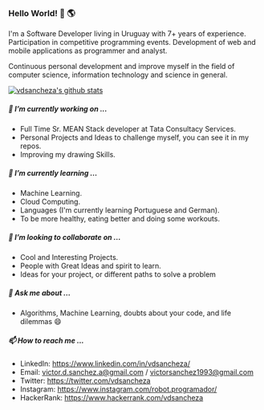 ### Hello World! 👋 :earth_americas:

I'm a Software Developer living in Uruguay with 7+ years of experience. Participation in competitive programming events. Development of web and mobile applications as programmer and analyst.

Continuous personal development and improve myself in the field of computer science, information technology and science in general.

<!--
**vdsancheza/vdsancheza** is a ✨ _special_ ✨ repository because its `README.md` (this file) appears on your GitHub profile.

Here are some ideas to get you started:

- 🔭 I’m currently working on ...
- 🌱 I’m currently learning ...
- 👯 I’m looking to collaborate on ...
- 🤔 I’m looking for help with ...
- 💬 Ask me about ...
- 📫 How to reach me: ...
- 😄 Pronouns: ...
- ⚡ Fun fact: ...
-->
[![vdsancheza's github stats](https://github-readme-stats.vercel.app/api?username=vdsancheza&show_icons=true&count_private=true)](https://github.com/anuraghazra/github-readme-stats)

##### 🔭 I’m currently working on ...

- Full Time Sr. MEAN Stack developer at Tata Consultacy Services.
- Personal Projects and Ideas to challenge myself, you can see it in my repos.
- Improving my drawing Skills. 

##### 🌱 I’m currently learning ...

- Machine Learning.
- Cloud Computing.
- Languages (I'm currently learning Portuguese and German).
- To be more healthy, eating better and doing some workouts.

##### 👯 I’m looking to collaborate on ...

- Cool and Interesting Projects.
- People with Great Ideas and spirit to learn.
- Ideas for your project, or different paths to solve a problem

##### 💬 Ask me about ...

- Algorithms, Machine Learning, doubts about your code, and life dilemmas 😄

##### 📫 How to reach me ...
- LinkedIn: https://www.linkedin.com/in/vdsancheza/
- Email: victor.d.sanchez.a@gmail.com / victorsanchez1993@gmail.com
- Twitter: https://twitter.com/vdsancheza
- Instagram: https://www.instagram.com/robot.programador/
- HackerRank: https://www.hackerrank.com/vdsancheza